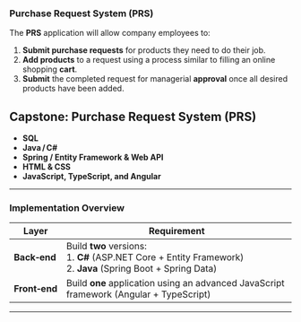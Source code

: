 ### Purchase Request System (PRS)

The **PRS** application will allow company employees to:

1. **Submit purchase requests** for products they need to do their job.  
2. **Add products** to a request using a process similar to filling an online shopping **cart**.  
3. **Submit** the completed request for managerial **approval** once all desired products have been added.


## Capstone: Purchase Request System (PRS)

- **SQL**
- **Java / C#**
- **Spring / Entity Framework & Web API**
- **HTML & CSS**
- **JavaScript, TypeScript, and Angular**

---

### Implementation Overview

| Layer | Requirement |
|-------|-------------|
| **Back‑end** | Build **two** versions: <br>1. **C#** (ASP.NET Core + Entity Framework)<br>2. **Java** (Spring Boot + Spring Data) |
| **Front‑end** | Build **one** application using an advanced JavaScript framework (Angular + TypeScript) |

---

